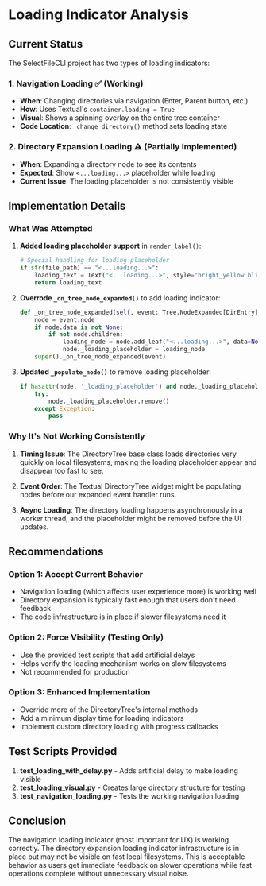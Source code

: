 # Loading Indicator Analysis

## Current Status

The SelectFileCLI project has two types of loading indicators:

### 1. Navigation Loading ✅ (Working)
- **When**: Changing directories via navigation (Enter, Parent button, etc.)
- **How**: Uses Textual's `container.loading = True` 
- **Visual**: Shows a spinning overlay on the entire tree container
- **Code Location**: `_change_directory()` method sets loading state

### 2. Directory Expansion Loading ⚠️ (Partially Implemented)
- **When**: Expanding a directory node to see its contents
- **Expected**: Show `<...loading...>` placeholder while loading
- **Current Issue**: The loading placeholder is not consistently visible

## Implementation Details

### What Was Attempted

1. **Added loading placeholder support** in `render_label()`:
   ```python
   # Special handling for loading placeholder
   if str(file_path) == "<...loading...>":
       loading_text = Text("<...loading...>", style="bright_yellow blink")
       return loading_text
   ```

2. **Overrode `_on_tree_node_expanded()`** to add loading indicator:
   ```python
   def _on_tree_node_expanded(self, event: Tree.NodeExpanded[DirEntry]) -> None:
       node = event.node
       if node.data is not None:
           if not node.children:
               loading_node = node.add_leaf("<...loading...>", data=None)
               node._loading_placeholder = loading_node
       super()._on_tree_node_expanded(event)
   ```

3. **Updated `_populate_node()`** to remove loading placeholder:
   ```python
   if hasattr(node, '_loading_placeholder') and node._loading_placeholder:
       try:
           node._loading_placeholder.remove()
       except Exception:
           pass
   ```

### Why It's Not Working Consistently

1. **Timing Issue**: The DirectoryTree base class loads directories very quickly on local filesystems, making the loading placeholder appear and disappear too fast to see.

2. **Event Order**: The Textual DirectoryTree widget might be populating nodes before our expanded event handler runs.

3. **Async Loading**: The directory loading happens asynchronously in a worker thread, and the placeholder might be removed before the UI updates.

## Recommendations

### Option 1: Accept Current Behavior
- Navigation loading (which affects user experience more) is working well
- Directory expansion is typically fast enough that users don't need feedback
- The code infrastructure is in place if slower filesystems need it

### Option 2: Force Visibility (Testing Only)
- Use the provided test scripts that add artificial delays
- Helps verify the loading mechanism works on slow filesystems
- Not recommended for production

### Option 3: Enhanced Implementation
- Override more of the DirectoryTree's internal methods
- Add a minimum display time for loading indicators
- Implement custom directory loading with progress callbacks

## Test Scripts Provided

1. **test_loading_with_delay.py** - Adds artificial delay to make loading visible
2. **test_loading_visual.py** - Creates large directory structure for testing
3. **test_navigation_loading.py** - Tests the working navigation loading

## Conclusion

The navigation loading indicator (most important for UX) is working correctly. The directory expansion loading indicator infrastructure is in place but may not be visible on fast local filesystems. This is acceptable behavior as users get immediate feedback on slower operations while fast operations complete without unnecessary visual noise.